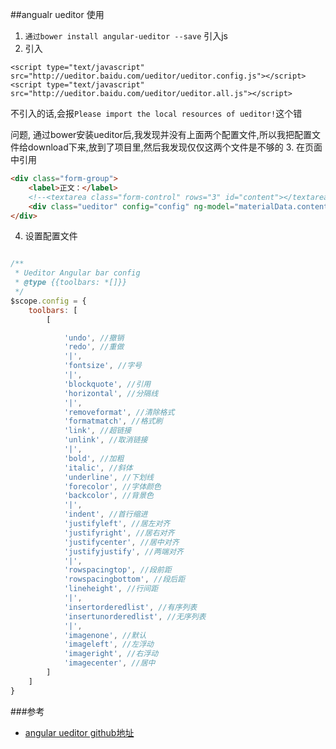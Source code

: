 ##angualr ueditor 使用




1. `通过bower install angular-ueditor --save` 引入js
2. 引入
```
<script type="text/javascript" src="http://ueditor.baidu.com/ueditor/ueditor.config.js"></script>
<script type="text/javascript" src="http://ueditor.baidu.com/ueditor/ueditor.all.js"></script>
```
不引入的话,会报```Please import the local resources of ueditor!```这个错

问题, 通过bower安装ueditor后,我发现并没有上面两个配置文件,所以我把配置文件给download下来,放到了项目里,然后我发现仅仅这两个文件是不够的
3. 在页面中引用
```html
<div class="form-group">
    <label>正文：</label>
    <!--<textarea class="form-control" rows="3" id="content"></textarea>-->
    <div class="ueditor" config="config" ng-model="materialData.content"></div>
</div>
```
4. 设置配置文件
```javascript

/**
 * Ueditor Angular bar config
 * @type {{toolbars: *[]}}
 */
$scope.config = {
    toolbars: [
        [

            'undo', //撤销
            'redo', //重做
            '|',
            'fontsize', //字号
            '|',
            'blockquote', //引用
            'horizontal', //分隔线
            '|',
            'removeformat', //清除格式
            'formatmatch', //格式刷
            'link', //超链接
            'unlink', //取消链接
            '|',
            'bold', //加粗
            'italic', //斜体
            'underline', //下划线
            'forecolor', //字体颜色
            'backcolor', //背景色
            '|',
            'indent', //首行缩进
            'justifyleft', //居左对齐
            'justifyright', //居右对齐
            'justifycenter', //居中对齐
            'justifyjustify', //两端对齐
            '|',
            'rowspacingtop', //段前距
            'rowspacingbottom', //段后距
            'lineheight', //行间距
            '|',
            'insertorderedlist', //有序列表
            'insertunorderedlist', //无序列表
            '|',
            'imagenone', //默认
            'imageleft', //左浮动
            'imageright', //右浮动
            'imagecenter', //居中
        ]
    ]
}
```

###参考

- [angular ueditor github地址](https://github.com/zqjimlove/angular-ueditor)